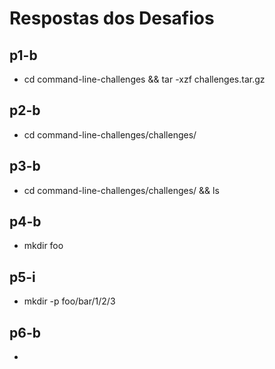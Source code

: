 # Respostas dos Desafios

## p1-b
- cd command-line-challenges && tar -xzf challenges.tar.gz

## p2-b
- cd command-line-challenges/challenges/

## p3-b
- cd command-line-challenges/challenges/ && ls

## p4-b
- mkdir foo

## p5-i
- mkdir -p foo/bar/1/2/3

## p6-b
- 